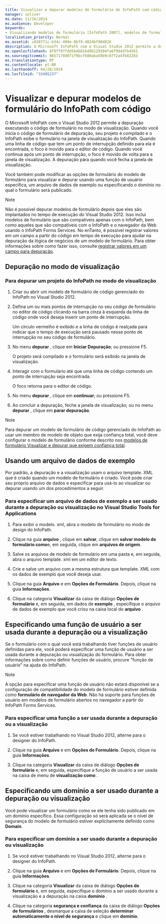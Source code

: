 ```yaml
---
title: Visualizar e depurar modelos de formulário do InfoPath com código
manager: soliver
ms.date: 11/16/2014
ms.audience: Developer
keywords:
- Visualizando modelos de formulário [InfoPath 2007], modelos de formulário de depuração [InfoPath 2007], modelos de formulário [InfoPath 2007], visualização, depuração [InfoPath 2007], modelos de formulário de código gerenciado, modelos de formulário [InfoPath 2007], depuração, InfoPath 2007, depuração modelos de formulário, InfoPath 2007, visualizações de modelos de formulário
localization_priority: Normal
ms.assetid: c8387f1c-b34c-490e-8bf9-d824bf98d826
description: O Microsoft InfoPath com o Visual Studio 2012 permite a depuração executando o código de formulário no modo de visualização. Quando você inicia o código de formulário de depuração, seu projeto é compilado e o InfoPath exibe o formulário na janela de visualização do InfoPath. Quando uma linha de código que tem um ponto de interrupção definido para ela é encontrada, o foco é movido para o editor de código. Quando você continua após um ponto de interrupção, o foco é movido de volta para a janela de visualização. A depuração pára quando você fecha a janela de visualização.
ms.openlocfilehash: 8f9ff97fdd5b4b016d96129304fa6f994d7b4561
ms.sourcegitcommit: 8657170d071f9bcf680aba50b9c07f2a4fb82283
ms.translationtype: MT
ms.contentlocale: pt-BR
ms.lasthandoff: 04/28/2019
ms.locfileid: "33405237"
---
```

# <a name="preview-and-debug-infopath-form-templates-with-code"></a>Visualizar e depurar modelos de formulário do InfoPath com código

O Microsoft InfoPath com o Visual Studio 2012 permite a depuração executando o código de formulário no modo de visualização. Quando você inicia o código de formulário de depuração, seu projeto é compilado e o InfoPath exibe o formulário na janela de visualização do InfoPath. Quando uma linha de código que tem um ponto de interrupção definido para ela é encontrada, o foco é movido para o editor de código. Quando você continua após um ponto de interrupção, o foco é movido de volta para a janela de visualização. A depuração pára quando você fecha a janela de visualização.
  
Você também pode modificar as opções de formulário do modelo de formulário para visualizar e depurar usando uma função de usuário específica, um arquivo de dados de exemplo ou especificando o domínio no qual o formulário será publicado. 
  
> [!NOTE]
> Não é possível depurar modelos de formulário depois que eles são implantados no tempo de execução do Visual Studio 2012. Isso inclui modelos de formulário que são compatíveis apenas com o InfoPath, bem como aqueles que são compatíveis com o InfoPath e o navegador da Web usando o InfoPath Forms Services. No enTanto, é possível registrar valores em um campo a partir do código em tempo de execução para ajudar na depuração da lógica de negócios de um modelo de formulário. Para obter informações sobre como fazer isso, consulte [registrar valores em um campo para depuração](how-to-log-values-to-a-field-for-debugging.md). 
  
## <a name="debugging-in-preview-mode"></a>Depuração no modo de visualização

### <a name="to-debug-an-infopath-project-in-preview-mode"></a>Para depurar um projeto do InfoPath no modo de visualização

1. Criar ou abrir um modelo de formulário de código gerenciado do InfoPath no Visual Studio 2012.
    
2. Defina um ou mais pontos de interrupção no seu código de formulário no editor de código clicando na barra cinza à esquerda da linha de código onde você deseja inserir um ponto de interrupção.
    
    Um círculo vermelho é exibido e a linha de código é realçada para indicar que o tempo de execução será pausado nesse ponto de interrupção no seu código de formulário.
    
3. No menu **depurar** , clique em **Iniciar Depuração**; ou pressione F5.
    
    O projeto será compilado e o formulário será exibido na janela de visualização.
    
4. Interagir com o formulário até que uma linha de código contendo um ponto de interrupção seja encontrada.
    
    O foco retorna para o editor de código.
    
5. No menu **depurar** , clique em **continuar**; ou pressione F5.
    
6. Ao concluir a depuração, feche a janela de visualização; ou no menu **depurar** , clique em **parar depuração**.
    
> [!NOTE]
> Para depurar um modelo de formulário de código gerenciado do InfoPath ao usar um membro de modelo de objeto que exija confiança total, você deve configurar o modelo de formulário conforme descrito nos [modelos de formulário Visualizar e depurar que exigem confiança total](how-to-preview-and-debug-form-templates-that-require-full-trust.md). 
  
## <a name="using-a-sample-data-file"></a>Usando um arquivo de dados de exemplo

Por padrão, a depuração e a visualização usam o arquivo template. XML que é criado quando um modelo de formulário é criado. Você pode criar seu próprio arquivo de dados e especificar para usá-lo ao visualizar ou depurar usando um dos procedimentos a seguir. 
  
### <a name="to-specify-a-sample-data-file-to-use-while-debugging-or-previewing-in-visual-studio-tools-for-applications"></a>Para especificar um arquivo de dados de exemplo a ser usado durante a depuração ou visualização no Visual Studio Tools for Applications

1. Para exibir o modelo. xml, abra o modelo de formulário no modo de design do InfoPath.
    
2. Clique na guia **arquivo** , clique em **salvar**, clique em **salvar modelo de formulário como**e, em seguida, clique em **arquivos de origem**.
    
3. Salve os arquivos de modelo de formulário em uma pasta e, em seguida, abra o arquivo template. xml em um editor de texto.
    
4. Crie e salve um arquivo com a mesma estrutura que template. XML com os dados de exemplo que você deseja usar.
    
5. Clique na guia **Arquivo** e em **Opções de Formulário**. Depois, clique na guia **Informações**. 
    
6. Clique na categoria **Visualizar** da caixa de diálogo **Opções de formulário** e, em seguida, em dados de **exemplo** , especifique o arquivo de dados de exemplo que você criou na caixa local do **arquivo** . 
    
## <a name="specifying-a-user-role-to-use-while-debugging-or-previewing"></a>Especificando uma função de usuário a ser usada durante a depuração ou a visualização

Se o formulário com o qual você está trabalhando tiver funções de usuário definidas para ele, você poderá especificar uma função de usuário a ser usada durante a depuração ou visualização do formulário. Para obter informações sobre como definir funções de usuário, procure "função de usuário" na ajuda do InfoPath.
  
> [!NOTE]
> A opção para especificar uma função de usuário não estará disponível se a configuração de compatibilidade do modelo de formulário estiver definida como **formulário de navegador da Web**. Não há suporte para funções de usuário em modelos de formulário abertos no navegador a partir do InfoPath Forms Services. 
  
### <a name="to-specify-a-role-to-use-while-debugging-or-previewing"></a>Para especificar uma função a ser usada durante a depuração ou a visualização

1. Se você estiver trabalhando no Visual Studio 2012, alterne para o designer do InfoPath.
    
2. Clique na guia **Arquivo** e em **Opções de Formulário**. Depois, clique na guia **Informações**. 
    
3. Clique na categoria **Visualizar** da caixa de diálogo **Opções de formulário** e, em seguida, especifique a função de usuário a ser usada na caixa de menu de **visualização como** . 
    
## <a name="specifying-a-domain-to-use-while-debugging-or-previewing"></a>Especificando um domínio a ser usado durante a depuração ou visualização

Você pode visualizar um formulário como se ele tenha sido publicado em um domínio específico. Essa configuração só será aplicada se o nível de segurança do modelo de formulário estiver explicitamente definido como **Domain**.
  
### <a name="to-specify-a-domain-to-use-while-debugging-or-previewing"></a>Para especificar um domínio a ser usado durante a depuração ou visualização

1. Se você estiver trabalhando no Visual Studio 2012, alterne para o designer do InfoPath.
    
2. Clique na guia **Arquivo** e em **Opções de Formulário**. Depois, clique na guia **Informações**. 
    
3. Clique na categoria **Visualizar** da caixa de diálogo **Opções de formulário** e, em seguida, especifique o domínio a ser usado durante a visualização e a depuração na caixa **domínio** . 
    
4. Clique na categoria **segurança e confiança** da caixa de diálogo **Opções de formulários** , desmarque a caixa de seleção **determinar automaticamente o nível de segurança** e clique em **domínio**.
    

